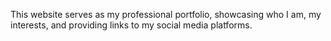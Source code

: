 This website serves as my professional portfolio, showcasing who I am, my interests, and providing links to my social media platforms. 
